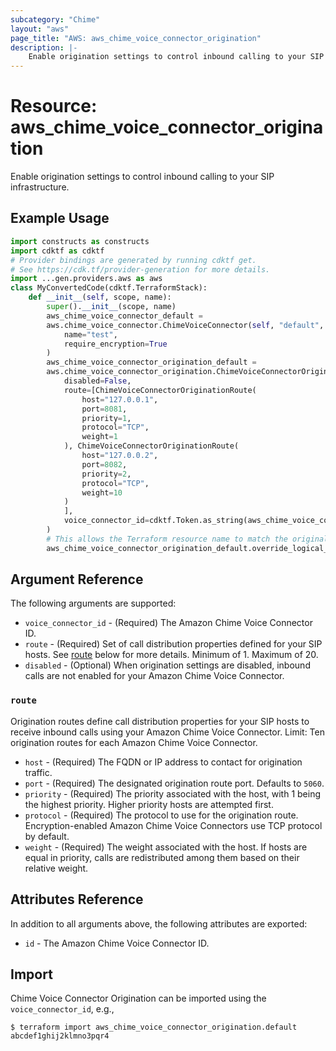 ```yaml
---
subcategory: "Chime"
layout: "aws"
page_title: "AWS: aws_chime_voice_connector_origination"
description: |-
    Enable origination settings to control inbound calling to your SIP infrastructure.
---
```


# Resource: aws_chime_voice_connector_origination

Enable origination settings to control inbound calling to your SIP infrastructure.

## Example Usage

```python
import constructs as constructs
import cdktf as cdktf
# Provider bindings are generated by running cdktf get.
# See https://cdk.tf/provider-generation for more details.
import ...gen.providers.aws as aws
class MyConvertedCode(cdktf.TerraformStack):
    def __init__(self, scope, name):
        super().__init__(scope, name)
        aws_chime_voice_connector_default =
        aws.chime_voice_connector.ChimeVoiceConnector(self, "default",
            name="test",
            require_encryption=True
        )
        aws_chime_voice_connector_origination_default =
        aws.chime_voice_connector_origination.ChimeVoiceConnectorOrigination(self, "default_1",
            disabled=False,
            route=[ChimeVoiceConnectorOriginationRoute(
                host="127.0.0.1",
                port=8081,
                priority=1,
                protocol="TCP",
                weight=1
            ), ChimeVoiceConnectorOriginationRoute(
                host="127.0.0.2",
                port=8082,
                priority=2,
                protocol="TCP",
                weight=10
            )
            ],
            voice_connector_id=cdktf.Token.as_string(aws_chime_voice_connector_default.id)
        )
        # This allows the Terraform resource name to match the original name. You can remove the call if you don't need them to match.
        aws_chime_voice_connector_origination_default.override_logical_id("default")
```

## Argument Reference

The following arguments are supported:

* `voice_connector_id` - (Required) The Amazon Chime Voice Connector ID.
* `route` - (Required) Set of call distribution properties defined for your SIP hosts. See [route](#route) below for more details. Minimum of 1. Maximum of 20.
* `disabled` - (Optional) When origination settings are disabled, inbound calls are not enabled for your Amazon Chime Voice Connector.

### `route`

Origination routes define call distribution properties for your SIP hosts to receive inbound calls using your Amazon Chime Voice Connector. Limit: Ten origination routes for each Amazon Chime Voice Connector.

* `host` - (Required) The FQDN or IP address to contact for origination traffic.
* `port` - (Required) The designated origination route port. Defaults to `5060`.
* `priority` - (Required) The priority associated with the host, with 1 being the highest priority. Higher priority hosts are attempted first.
* `protocol` - (Required) The protocol to use for the origination route. Encryption-enabled Amazon Chime Voice Connectors use TCP protocol by default.
* `weight` - (Required) The weight associated with the host. If hosts are equal in priority, calls are redistributed among them based on their relative weight.

## Attributes Reference

In addition to all arguments above, the following attributes are exported:

* `id` - The Amazon Chime Voice Connector ID.

## Import

Chime Voice Connector Origination can be imported using the `voice_connector_id`, e.g.,

```
$ terraform import aws_chime_voice_connector_origination.default abcdef1ghij2klmno3pqr4
```

<!-- cache-key: cdktf-0.17.0-pre.15 input-a5a7d4baf81ab88558d59ee425d181f5db22a1d42da600b42d8d402478bf996c -->